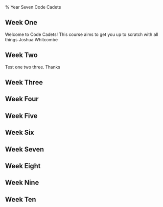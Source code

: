 [//]: # (This is the plan for Year Seven)

% Year Seven Code Cadets

## Week One

Welcome to Code Cadets! This course aims to get you up to scratch with all things Joshua Whitcombe

## Week Two

Test one two three. Thanks
## Week Three

## Week Four

## Week Five

## Week Six

## Week Seven

## Week Eight

## Week Nine

## Week Ten
